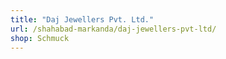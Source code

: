 ```yaml
---
title: "Daj Jewellers Pvt. Ltd."
url: /shahabad-markanda/daj-jewellers-pvt-ltd/
shop: Schmuck
---
```

